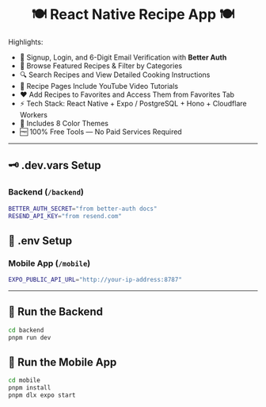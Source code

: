 <h1 align="center">🍽️ React Native Recipe App 🍽️</h1>

Highlights:

- 🔐 Signup, Login, and 6-Digit Email Verification with **Better Auth**
- 🍳 Browse Featured Recipes & Filter by Categories
- 🔍 Search Recipes and View Detailed Cooking Instructions
- 🎥 Recipe Pages Include YouTube Video Tutorials
- ❤️ Add Recipes to Favorites and Access Them from Favorites Tab
- ⚡ Tech Stack: React Native + Expo / PostgreSQL + Hono + Cloudflare Workers
- 🌈 Includes 8 Color Themes
- 🆓 100% Free Tools — No Paid Services Required

---

## 🗝 .dev.vars Setup

### Backend (`/backend`)

```bash
BETTER_AUTH_SECRET="from better-auth docs"
RESEND_API_KEY="from resend.com"
```

## 🔑 .env Setup

### Mobile App (`/mobile`)

```bash
EXPO_PUBLIC_API_URL="http://your-ip-address:8787"
```

---

## 🔧 Run the Backend

```bash
cd backend
pnpm run dev
```

## 📱 Run the Mobile App

```bash
cd mobile
pnpm install
pnpm dlx expo start
```
